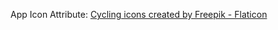 App Icon Attribute:
<a href="https://www.flaticon.com/free-icons/cycling" title="cycling icons">Cycling icons created by Freepik - Flaticon</a>
